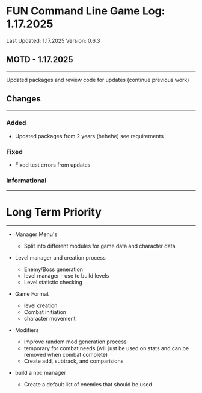 # FUN Command Line Game Log: 1.17.2025
<!-- Update: Current Log date -->

Last Updated: 1.17.2025 <!-- Update with previous log date -->
Version: 0.6.3
<!-- Update version number when changes made-->
<!-- Verions Additions 
  + 1.0.0 is for major project wide changes like adding a whole new concept/face change
    + V1 = MVP CLI version of game
    + V2 = integration of Textual package and any visiualization features
  + 0.1.0 is for current feature version updates including additions/removal/revamp of methods or parts (general idea of things)
  + 0.0.1 is for minor changes including: bug fixes, additions to current methods
 -->

## MOTD - 1.17.2025
-------------------
Updated packages and review code for updates (continue previous work)

## Changes
------------------------------

### Added

- Updated packages from 2 years (hehehe) see requirements

### Fixed

- Fixed test errors from updates

### Informational


------------------------------


# Long Term Priority
---------------------------
- Manager Menu's
  - Split into different modules for game data and character data
  
- Level manager and creation process
  - Enemy/Boss generation
  - level manager - use to build levels
  - Level statistic checking

- Game Format
  - level creation
  - Combat initiation
  - character movement

- Modifiers
  - improve random mod generation process
  - temporary for combat needs (will just be used on stats and can be removed when combat complete)
  - Create add, subtrack, and comparisions

- build a npc manager
  - Create a default list of enemies that should be used

